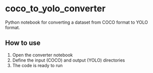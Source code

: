 # coco_to_yolo_converter
Python notebook for converting a dataset from COCO format to YOLO format.

## How to use
1. Open the converter notebook
2. Define the input (COCO) and output (YOLO) directories
3. The code is ready to run


